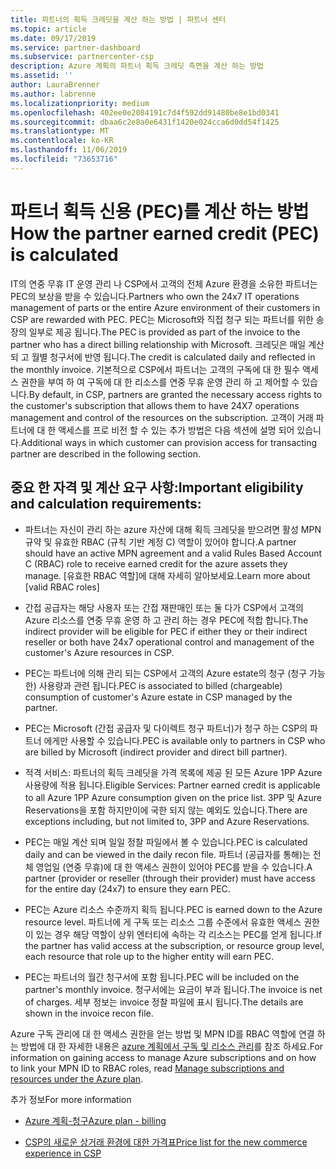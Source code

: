 ```yaml
---
title: 파트너의 획득 크레딧을 계산 하는 방법 | 파트너 센터
ms.topic: article
ms.date: 09/17/2019
ms.service: partner-dashboard
ms.subservice: partnercenter-csp
description: Azure 계획의 파트너 획득 크레딧 측면을 계산 하는 방법
ms.assetid: ''
author: LauraBrenner
ms.author: labrenne
ms.localizationpriority: medium
ms.openlocfilehash: 402ee0e2084191c7d4f592dd91480be8e1bd0341
ms.sourcegitcommit: dbaa6c2e8a0e6431f1420e024cca6d0dd54f1425
ms.translationtype: MT
ms.contentlocale: ko-KR
ms.lasthandoff: 11/06/2019
ms.locfileid: "73653716"
---
```

# <a name="how-the-partner-earned-credit-pec-is-calculated"></a><span data-ttu-id="eac51-103">파트너 획득 신용 (PEC)를 계산 하는 방법</span><span class="sxs-lookup"><span data-stu-id="eac51-103">How the partner earned credit (PEC) is calculated</span></span>


<span data-ttu-id="eac51-104">IT의 연중 무휴 IT 운영 관리 나 CSP에서 고객의 전체 Azure 환경을 소유한 파트너는 PEC의 보상을 받을 수 있습니다.</span><span class="sxs-lookup"><span data-stu-id="eac51-104">Partners who own the 24x7 IT operations management of parts or the entire Azure environment of their customers in CSP are rewarded with PEC.</span></span> <span data-ttu-id="eac51-105">PEC는 Microsoft와 직접 청구 되는 파트너를 위한 송장의 일부로 제공 됩니다.</span><span class="sxs-lookup"><span data-stu-id="eac51-105">The PEC is provided as part of the invoice to the partner who has a direct billing relationship with Microsoft.</span></span> <span data-ttu-id="eac51-106">크레딧은 매일 계산 되 고 월별 청구서에 반영 됩니다.</span><span class="sxs-lookup"><span data-stu-id="eac51-106">The credit is calculated daily and reflected in the monthly invoice.</span></span> <span data-ttu-id="eac51-107">기본적으로 CSP에서 파트너는 고객의 구독에 대 한 필수 액세스 권한을 부여 하 여 구독에 대 한 리소스를 연중 무휴 운영 관리 하 고 제어할 수 있습니다.</span><span class="sxs-lookup"><span data-stu-id="eac51-107">By default, in CSP, partners are granted the necessary access rights to the customer's subscription that allows them to have 24X7 operations management and control of the resources on the subscription.</span></span> <span data-ttu-id="eac51-108">고객이 거래 파트너에 대 한 액세스를 프로 비전 할 수 있는 추가 방법은 다음 섹션에 설명 되어 있습니다.</span><span class="sxs-lookup"><span data-stu-id="eac51-108">Additional ways in which customer can provision access for transacting partner are described in the following section.</span></span>   


## <a name="important-eligibility-and-calculation-requirements"></a><span data-ttu-id="eac51-109">중요 한 자격 및 계산 요구 사항:</span><span class="sxs-lookup"><span data-stu-id="eac51-109">Important eligibility and calculation requirements:</span></span>

- <span data-ttu-id="eac51-110">파트너는 자신이 관리 하는 azure 자산에 대해 획득 크레딧을 받으려면 활성 MPN 규약 및 유효한 RBAC (규칙 기반 계정 C) 역할이 있어야 합니다.</span><span class="sxs-lookup"><span data-stu-id="eac51-110">A partner should have an active MPN agreement and a valid Rules Based Account C (RBAC) role to receive earned credit for the azure assets they manage.</span></span> <span data-ttu-id="eac51-111">[유효한 RBAC 역할]에 대해 자세히 알아보세요.</span><span class="sxs-lookup"><span data-stu-id="eac51-111">Learn more about [valid RBAC roles]</span></span>

- <span data-ttu-id="eac51-112">간접 공급자는 해당 사용자 또는 간접 재판매인 또는 둘 다가 CSP에서 고객의 Azure 리소스를 연중 무휴 운영 하 고 관리 하는 경우 PEC에 적합 합니다.</span><span class="sxs-lookup"><span data-stu-id="eac51-112">The indirect provider will be eligible for PEC if either they or their indirect reseller or both have 24x7 operational control and management of the customer's Azure resources in CSP.</span></span>

- <span data-ttu-id="eac51-113">PEC는 파트너에 의해 관리 되는 CSP에서 고객의 Azure estate의 청구 (청구 가능한) 사용량과 관련 됩니다.</span><span class="sxs-lookup"><span data-stu-id="eac51-113">PEC is associated to billed (chargeable) consumption of customer's Azure estate in CSP managed by the partner.</span></span> 

- <span data-ttu-id="eac51-114">PEC는 Microsoft (간접 공급자 및 다이렉트 청구 파트너)가 청구 하는 CSP의 파트너 에게만 사용할 수 있습니다.</span><span class="sxs-lookup"><span data-stu-id="eac51-114">PEC is available only to partners in CSP who are billed by Microsoft (indirect provider and direct bill partner).</span></span>

- <span data-ttu-id="eac51-115">적격 서비스: 파트너의 획득 크레딧을 가격 목록에 제공 된 모든 Azure 1PP Azure 사용량에 적용 됩니다.</span><span class="sxs-lookup"><span data-stu-id="eac51-115">Eligible Services: Partner earned credit is applicable to all Azure 1PP Azure consumption given on the price list.</span></span> <span data-ttu-id="eac51-116">3PP 및 Azure Reservations을 포함 하지만이에 국한 되지 않는 예외도 있습니다.</span><span class="sxs-lookup"><span data-stu-id="eac51-116">There are exceptions including, but not limited to, 3PP and Azure Reservations.</span></span>

- <span data-ttu-id="eac51-117">PEC는 매일 계산 되며 일일 정찰 파일에서 볼 수 있습니다.</span><span class="sxs-lookup"><span data-stu-id="eac51-117">PEC is calculated daily and can be viewed in the daily recon file.</span></span> <span data-ttu-id="eac51-118">파트너 (공급자를 통해)는 전체 영업일 (연중 무휴)에 대 한 액세스 권한이 있어야 PEC를 받을 수 있습니다.</span><span class="sxs-lookup"><span data-stu-id="eac51-118">A partner (provider or reseller (through their provider) must have access for the entire day (24x7) to ensure they earn PEC.</span></span>

- <span data-ttu-id="eac51-119">PEC는 Azure 리소스 수준까지 획득 됩니다.</span><span class="sxs-lookup"><span data-stu-id="eac51-119">PEC is earned down to the Azure resource level.</span></span> <span data-ttu-id="eac51-120">파트너에 게 구독 또는 리소스 그룹 수준에서 유효한 액세스 권한이 있는 경우 해당 역할이 상위 엔터티에 속하는 각 리소스는 PEC를 얻게 됩니다.</span><span class="sxs-lookup"><span data-stu-id="eac51-120">If the partner has valid access at the subscription, or resource group level, each resource that role up to the higher entity will earn PEC.</span></span> 

- <span data-ttu-id="eac51-121">PEC는 파트너의 월간 청구서에 포함 됩니다.</span><span class="sxs-lookup"><span data-stu-id="eac51-121">PEC will be included on the partner's monthly invoice.</span></span> <span data-ttu-id="eac51-122">청구서에는 요금이 부과 됩니다.</span><span class="sxs-lookup"><span data-stu-id="eac51-122">The invoice is net of charges.</span></span> <span data-ttu-id="eac51-123">세부 정보는 invoice 정찰 파일에 표시 됩니다.</span><span class="sxs-lookup"><span data-stu-id="eac51-123">The details are shown in the invoice recon file.</span></span>

<span data-ttu-id="eac51-124">Azure 구독 관리에 대 한 액세스 권한을 얻는 방법 및 MPN ID를 RBAC 역할에 연결 하는 방법에 대 한 자세한 내용은 [azure 계획에서 구독 및 리소스 관리](azure-plan-manage.md)를 참조 하세요.</span><span class="sxs-lookup"><span data-stu-id="eac51-124">For information on gaining access to manage Azure subscriptions and on how to link your MPN ID to RBAC roles, read [Manage subscriptions and resources under the Azure plan](azure-plan-manage.md).</span></span>

<span data-ttu-id="eac51-125">추가 정보</span><span class="sxs-lookup"><span data-stu-id="eac51-125">For more information</span></span>

- [<span data-ttu-id="eac51-126">Azure 계획-청구</span><span class="sxs-lookup"><span data-stu-id="eac51-126">Azure plan - billing</span></span>](azure-plan-billing.md)

- [<span data-ttu-id="eac51-127">CSP의 새로운 상거래 환경에 대한 가격표</span><span class="sxs-lookup"><span data-stu-id="eac51-127">Price list for the new commerce experience in CSP </span></span>](azure-plan-price-list.md)